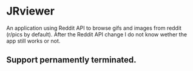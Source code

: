 # JRviewer
An application using Reddit API to browse gifs and images from reddit (r/pics by default).
After the Reddit API change I do not know wether the app still works or not.

## Support pernamently terminated.
